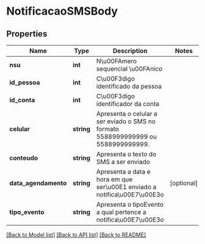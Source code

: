 # NotificacaoSMSBody

## Properties
Name | Type | Description | Notes
------------ | ------------- | ------------- | -------------
**nsu** | **int** | N\u00FAmero sequencial \u00FAnico | 
**id_pessoa** | **int** | C\u00F3digo identificado da pessoa | 
**id_conta** | **int** | C\u00F3digo identificador da conta | 
**celular** | **string** | Apresenta o celular a ser eviado o SMS no formato 5588999999999 ou 5588999999999. | 
**conteudo** | **string** | Apresenta o texto do SMS a ser enviado | 
**data_agendamento** | **string** | Apresenta a data e hora em que ser\u00E1 enviado a notifica\u00E7\u00E3o | [optional] 
**tipo_evento** | **string** | Apresenta o tipoEvento a qual pertence a notifica\u00E7\u00E3o | 

[[Back to Model list]](../README.md#documentation-for-models) [[Back to API list]](../README.md#documentation-for-api-endpoints) [[Back to README]](../README.md)


